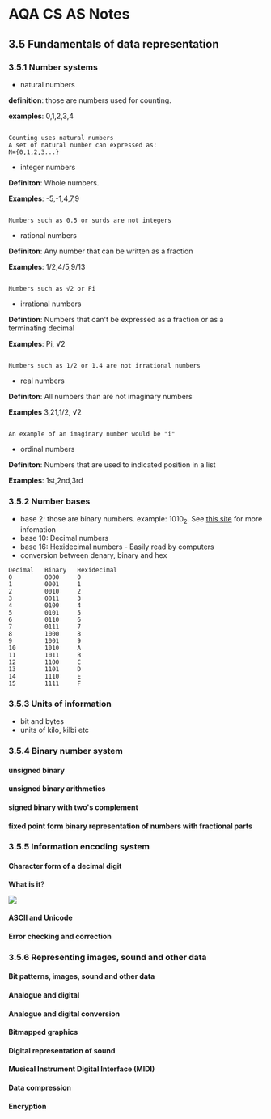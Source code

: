 # AQA CS AS Notes

## 3.5 Fundamentals of data representation

### 3.5.1 Number systems
+ natural numbers

**definition**: those are numbers used for counting.

**examples**: 0,1,2,3,4
``` 

Counting uses natural numbers
A set of natural number can expressed as:
N={0,1,2,3...}

```

+ integer numbers

**Definiton**: Whole numbers.

**Examples**: -5,-1,4,7,9
```

Numbers such as 0.5 or surds are not integers

```


+ rational numbers

**Definiton**: Any number that can be written as a fraction

**Examples**: 1/2,4/5,9/13
```
				   	
Numbers such as √2 or Pi

```

+ irrational numbers

**Defintion**: Numbers that can't be expressed as a fraction or as a terminating decimal
					
**Examples**: Pi, √2
```

Numbers such as 1/2 or 1.4 are not irrational numbers

``` 


+ real numbers

**Definiton**: All numbers than are not imaginary numbers
						 
**Examples** 3,21,1/2, √2
```

An example of an imaginary number would be "i"

```


+ ordinal numbers

**Definiton**: Numbers that are used to indicated position in a list

**Examples**: 1st,2nd,3rd


### 3.5.2 Number bases
+ base 2: those are binary numbers. example: 1010<sub>2</sub>. See [this site](https://bournetocode.com/projects/AQA_AS_Theory/pages/3-5.html) for more infomation
+ base 10: Decimal numbers
+ base 16: Hexidecimal numbers - Easily read by computers
+ conversion between denary, binary and hex

```
Decimal   Binary   Hexidecimal
0		  0000     0
1		  0001     1
2		  0010     2
3		  0011 	   3
4		  0100	   4
5		  0101	   5
6		  0110	   6
7		  0111	   7
8		  1000	   8
9		  1001	   9
10		  1010	   A
11		  1011     B
12		  1100	   C
13		  1101	   D
14		  1110	   E
15		  1111	   F

```


### 3.5.3 Units of information
+ bit and bytes
+ units of kilo, kilbi etc

### 3.5.4 Binary number system

#### unsigned binary
#### unsigned binary arithmetics
#### signed binary with two's complement
#### fixed point form binary representation of numbers with fractional parts

### 3.5.5 Information encoding system

#### Character form of a decimal digit

**What is it**?


<img src="https://www.google.co.uk/url?sa=i&rct=j&q=&esrc=s&source=images&cd=&cad=rja&uact=8&ved=0CAcQjRxqFQoTCOKfue6c-ccCFYnbGgod6QsKvA&url=http%3A%2F%2Fwww.asciitable.com%2F&psig=AFQjCNHF54EPUKhvI_AdBCpCdzq1IgwdzA&ust=1442412884782727.jpg"></img>










#### ASCII and Unicode
#### Error checking and correction

### 3.5.6 Representing images, sound and other data

#### Bit patterns, images,  sound  and other  data
#### Analogue and digital
#### Analogue and digital conversion
#### Bitmapped graphics
#### Digital representation of sound
#### Musical Instrument Digital Interface (MIDI)
#### Data compression
#### Encryption
